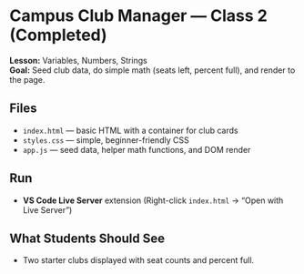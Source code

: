# Campus Club Manager — Class 2 (Completed)

**Lesson:** Variables, Numbers, Strings  
**Goal:** Seed club data, do simple math (seats left, percent full), and render to the page.

## Files

- `index.html` — basic HTML with a container for club cards
- `styles.css` — simple, beginner-friendly CSS
- `app.js` — seed data, helper math functions, and DOM render

## Run

- **VS Code Live Server** extension (Right-click `index.html` → “Open with Live Server”)

## What Students Should See

- Two starter clubs displayed with seat counts and percent full.
